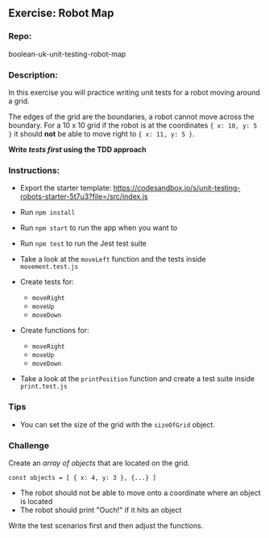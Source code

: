 ## Exercise: Robot Map

### Repo:

boolean-uk-unit-testing-robot-map

### Description:

In this exercise you will practice writing unit tests for a robot moving around a grid.

The edges of the grid are the boundaries, a robot cannot move across the boundary. For a 10 x 10 grid if the robot is at the coordinates `{ x: 10, y: 5 }` it should **not** be able to move right to `{ x: 11, y: 5 }`.

**Write _tests first_ using the TDD approach**

### Instructions:

- Export the starter template: https://codesandbox.io/s/unit-testing-robots-starter-5t7u3?file=/src/index.js
- Run `npm install`
- Run `npm start` to run the app when you want to
- Run `npm test` to run the Jest test suite

- Take a look at the `moveLeft` function and the tests inside `movement.test.js`
- Create tests for:
  - `moveRight`
  - `moveUp`
  - `moveDown`
- Create functions for:

  - `moveRight`
  - `moveUp`
  - `moveDown`

- Take a look at the `printPosition` function and create a test suite inside `print.test.js`

### Tips

- You can set the size of the grid with the `sizeOfGrid` object.

### Challenge

Create an _array of objects_ that are located on the grid.

`const objects = [ { x: 4, y: 3 }, {...} ]`

- The robot should not be able to move onto a coordinate where an object is located
- The robot should print "Ouch!" if it hits an object

Write the test scenarios first and then adjust the functions.
